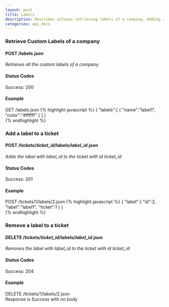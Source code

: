```yaml
---
layout: post
title: Labels
description: Describes actions retrieving labels of a company, Adding a label to a ticket and Removing a label from a ticket
categories: api_docs
---
```


### Retrieve Custom Labels of a company
#### POST /labels.json
*Retrieves all the custom labels of a company*

#### Status Codes
Success: 200

#### Example
GET /labels.json
{% highlight javascript %}
  {
  "labels":[
    {
      "name":"label1",
      "color":"#ffffff"
    }
  ]
  }  
{% endhighlight %}  

### Add a label to a ticket
#### POST /tickets/_ticket\_id_/labels/_label\_id_.json
*Adds the label with _label\_id_ to the ticket with id _ticket\_id_*

#### Status Codes
Success: 201

#### Example
POST /tickets/1/labels/2.json
{% highlight javascript %}
  {
  "label":{
    "id":2,
    "label":"label1",
    "ticket":1
  }
  }  
{% endhighlight %}  

### Remove a label to a ticket
#### DELETE /tickets/_ticket\_id_/labels/_label\_id_.json
*Removes the label with _label\_id_ to the ticket with id _ticket\_id_*

#### Status Codes
Success: 204

#### Example
DELETE /tickets/1/labels/2.json  
Response is Success with no body